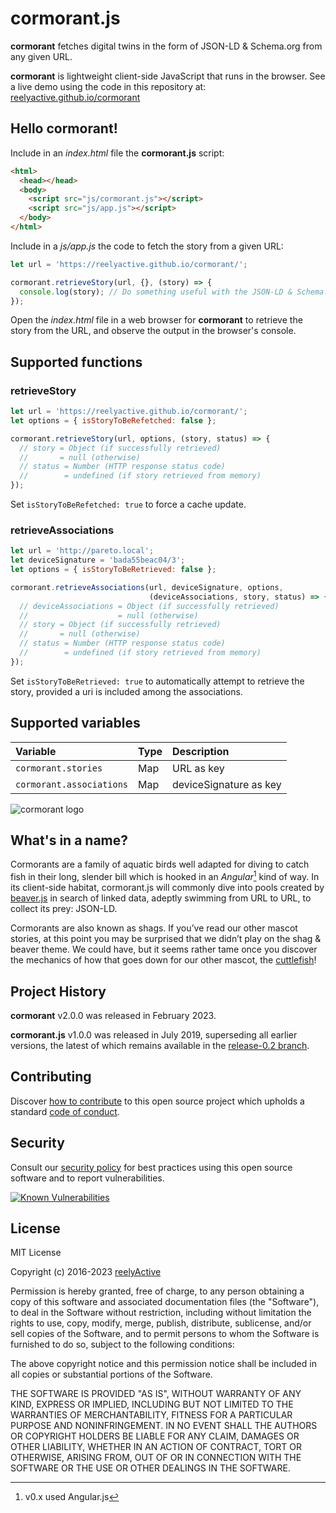 cormorant.js
============

__cormorant__ fetches digital twins in the form of JSON-LD & Schema.org from any given URL.

__cormorant__ is lightweight client-side JavaScript that runs in the browser.  See a live demo using the code in this repository at: [reelyactive.github.io/cormorant](https://reelyactive.github.io/cormorant)


Hello cormorant!
----------------

Include in an _index.html_ file the __cormorant.js__ script:

```html
<html>
  <head></head>
  <body>
    <script src="js/cormorant.js"></script>
    <script src="js/app.js"></script>
  </body>
</html>
```

Include in a _js/app.js_ the code to fetch the story from a given URL:

```javascript
let url = 'https://reelyactive.github.io/cormorant/';

cormorant.retrieveStory(url, {}, (story) => {
  console.log(story); // Do something useful with the JSON-LD & Schema.org
});
```

Open the _index.html_ file in a web browser for __cormorant__ to retrieve the story from the URL, and observe the output in the browser's console.


Supported functions
-------------------

### retrieveStory

```javascript
let url = 'https://reelyactive.github.io/cormorant/';
let options = { isStoryToBeRefetched: false };

cormorant.retrieveStory(url, options, (story, status) => {
  // story = Object (if successfully retrieved)
  //       = null (otherwise)
  // status = Number (HTTP response status code)
  //        = undefined (if story retrieved from memory)
});
```

Set `isStoryToBeRefetched: true` to force a cache update.

### retrieveAssociations

```javascript
let url = 'http://pareto.local';
let deviceSignature = 'bada55beac04/3';
let options = { isStoryToBeRetrieved: false };

cormorant.retrieveAssociations(url, deviceSignature, options,
                               (deviceAssociations, story, status) => {
  // deviceAssociations = Object (if successfully retrieved)
  //                    = null (otherwise)
  // story = Object (if successfully retrieved)
  //       = null (otherwise)
  // status = Number (HTTP response status code)
  //        = undefined (if story retrieved from memory)
});
```

Set `isStoryToBeRetrieved: true` to automatically attempt to retrieve the story, provided a uri is included among the associations.


Supported variables
-------------------

| Variable                 | Type | Description            |
|:-------------------------|:-----|:-----------------------|
| `cormorant.stories`      | Map  | URL as key             |
| `cormorant.associations` | Map  | deviceSignature as key |


![cormorant logo](https://reelyactive.github.io/cormorant/images/cormorant-bubble.png)


What's in a name?
-----------------

Cormorants are a family of aquatic birds well adapted for diving to catch fish in their long, slender bill which is hooked in an _Angular_[^1] kind of way.  In its client-side habitat, cormorant.js will commonly dive into pools created by [beaver.js](https://github.com/reelyactive/beaver) in search of linked data, adeptly swimming from URL to URL, to collect its prey: JSON-LD.

Cormorants are also known as shags.  If you’ve read our other mascot stories, at this point you may be surprised that we didn’t play on the shag & beaver theme.  We could have, but it seems rather tame once you discover the mechanics of how that goes down for our other mascot, the [cuttlefish](https://github.com/reelyactive/cuttlefish)!

[^1]: v0.x used Angular.js


Project History
---------------

__cormorant__ v2.0.0 was released in February 2023.

__cormorant.js__ v1.0.0 was released in July 2019, superseding all earlier versions, the latest of which remains available in the [release-0.2 branch](https://github.com/reelyactive/cormorant/tree/release-0.2).


Contributing
------------

Discover [how to contribute](CONTRIBUTING.md) to this open source project which upholds a standard [code of conduct](CODE_OF_CONDUCT.md).


Security
--------

Consult our [security policy](SECURITY.md) for best practices using this open source software and to report vulnerabilities.

[![Known Vulnerabilities](https://snyk.io/test/github/reelyactive/cormorant/badge.svg)](https://snyk.io/test/github/reelyactive/cormorant)


License
-------

MIT License

Copyright (c) 2016-2023 [reelyActive](https://www.reelyactive.com)

Permission is hereby granted, free of charge, to any person obtaining a copy of this software and associated documentation files (the "Software"), to deal in the Software without restriction, including without limitation the rights to use, copy, modify, merge, publish, distribute, sublicense, and/or sell copies of the Software, and to permit persons to whom the Software is furnished to do so, subject to the following conditions:

The above copyright notice and this permission notice shall be included in all copies or substantial portions of the Software.

THE SOFTWARE IS PROVIDED "AS IS", WITHOUT WARRANTY OF ANY KIND, EXPRESS OR
IMPLIED, INCLUDING BUT NOT LIMITED TO THE WARRANTIES OF MERCHANTABILITY,
FITNESS FOR A PARTICULAR PURPOSE AND NONINFRINGEMENT. IN NO EVENT SHALL THE
AUTHORS OR COPYRIGHT HOLDERS BE LIABLE FOR ANY CLAIM, DAMAGES OR OTHER
LIABILITY, WHETHER IN AN ACTION OF CONTRACT, TORT OR OTHERWISE, ARISING FROM,
OUT OF OR IN CONNECTION WITH THE SOFTWARE OR THE USE OR OTHER DEALINGS IN
THE SOFTWARE.
